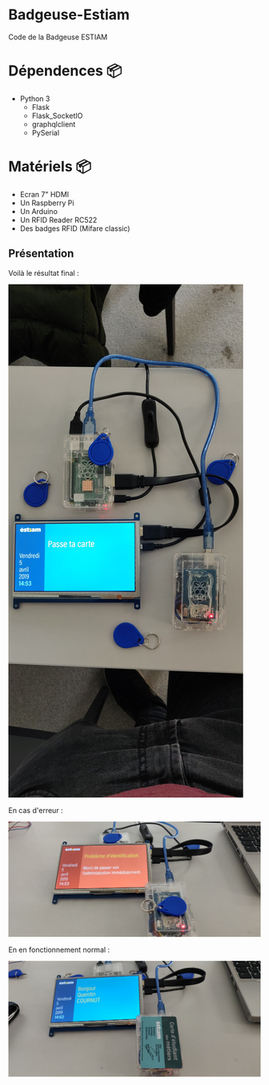 # Badgeuse-Estiam
Code de la Badgeuse ESTIAM

# Dépendences  :package:

- Python 3
  - Flask
  - Flask_SocketIO
  - graphqlclient
  - PySerial

# Matériels  :package:

- Ecran 7" HDMI
- Un Raspberry Pi
- Un Arduino
- Un RFID Reader RC522
- Des badges RFID (Mifare classic)

## Présentation

Voilà le résultat final :

![Final](https://github.com/MinePlugins/Badgeuse-Estiam/raw/master/Github%20data/global.jpg)

En cas d'erreur :

![Error](https://github.com/MinePlugins/Badgeuse-Estiam/raw/master/Github%20data/error.jpg)

En en fonctionnement normal :

![Error](https://github.com/MinePlugins/Badgeuse-Estiam/raw/master/Github%20data/normal.jpg)